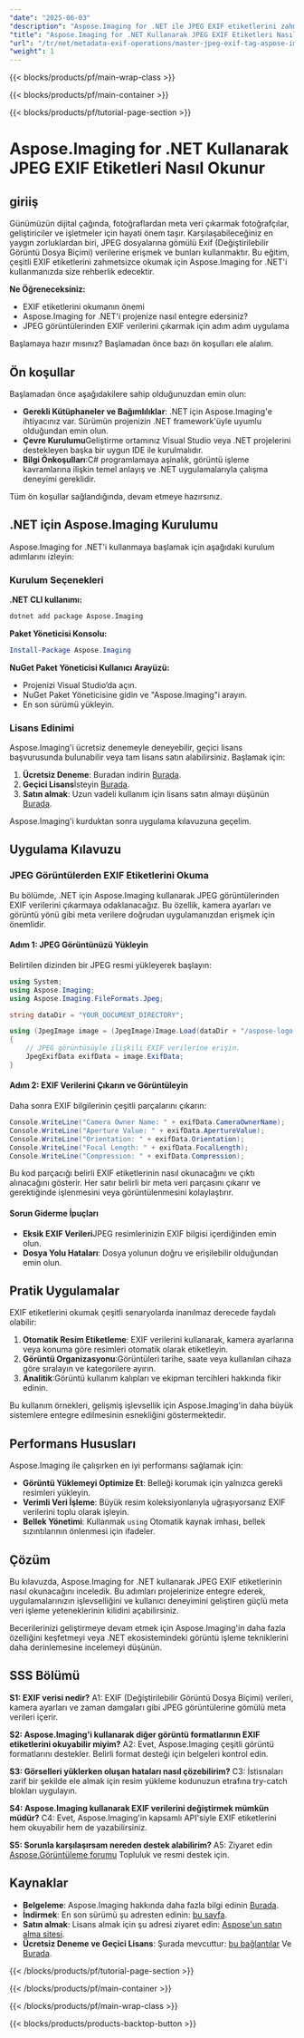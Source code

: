 ```yaml
---
"date": "2025-06-03"
"description": "Aspose.Imaging for .NET ile JPEG EXIF etiketlerini zahmetsizce nasıl okuyup işleyeceğinizi öğrenin. Bu kılavuz, geliştiriciler için adım adım talimatlar sağlar."
"title": "Aspose.Imaging for .NET Kullanarak JPEG EXIF Etiketleri Nasıl Okunur"
"url": "/tr/net/metadata-exif-operations/master-jpeg-exif-tag-aspose-imaging-net/"
"weight": 1
---
```


{{< blocks/products/pf/main-wrap-class >}}

{{< blocks/products/pf/main-container >}}

{{< blocks/products/pf/tutorial-page-section >}}
# Aspose.Imaging for .NET Kullanarak JPEG EXIF Etiketleri Nasıl Okunur

## giriiş

Günümüzün dijital çağında, fotoğraflardan meta veri çıkarmak fotoğrafçılar, geliştiriciler ve işletmeler için hayati önem taşır. Karşılaşabileceğiniz en yaygın zorluklardan biri, JPEG dosyalarına gömülü Exif (Değiştirilebilir Görüntü Dosya Biçimi) verilerine erişmek ve bunları kullanmaktır. Bu eğitim, çeşitli EXIF etiketlerini zahmetsizce okumak için Aspose.Imaging for .NET'i kullanmanızda size rehberlik edecektir.

**Ne Öğreneceksiniz:**
- EXIF etiketlerini okumanın önemi
- Aspose.Imaging for .NET'i projenize nasıl entegre edersiniz?
- JPEG görüntülerinden EXIF verilerini çıkarmak için adım adım uygulama

Başlamaya hazır mısınız? Başlamadan önce bazı ön koşulları ele alalım.

## Ön koşullar

Başlamadan önce aşağıdakilere sahip olduğunuzdan emin olun:

- **Gerekli Kütüphaneler ve Bağımlılıklar**: .NET için Aspose.Imaging'e ihtiyacınız var. Sürümün projenizin .NET framework'üyle uyumlu olduğundan emin olun.
- **Çevre Kurulumu**Geliştirme ortamınız Visual Studio veya .NET projelerini destekleyen başka bir uygun IDE ile kurulmalıdır.
- **Bilgi Önkoşulları**:C# programlamaya aşinalık, görüntü işleme kavramlarına ilişkin temel anlayış ve .NET uygulamalarıyla çalışma deneyimi gereklidir.

Tüm ön koşullar sağlandığında, devam etmeye hazırsınız.

## .NET için Aspose.Imaging Kurulumu

Aspose.Imaging for .NET'i kullanmaya başlamak için aşağıdaki kurulum adımlarını izleyin:

### Kurulum Seçenekleri

**.NET CLI kullanımı:**

```bash
dotnet add package Aspose.Imaging
```

**Paket Yöneticisi Konsolu:**

```powershell
Install-Package Aspose.Imaging
```

**NuGet Paket Yöneticisi Kullanıcı Arayüzü:**
- Projenizi Visual Studio’da açın.
- NuGet Paket Yöneticisine gidin ve "Aspose.Imaging"i arayın.
- En son sürümü yükleyin.

### Lisans Edinimi

Aspose.Imaging'i ücretsiz denemeyle deneyebilir, geçici lisans başvurusunda bulunabilir veya tam lisans satın alabilirsiniz. Başlamak için:

1. **Ücretsiz Deneme**: Buradan indirin [Burada](https://releases.aspose.com/imaging/net/).
2. **Geçici Lisans**İsteyin [Burada](https://purchase.aspose.com/temporary-license/).
3. **Satın almak**: Uzun vadeli kullanım için lisans satın almayı düşünün [Burada](https://purchase.aspose.com/buy).

Aspose.Imaging'i kurduktan sonra uygulama kılavuzuna geçelim.

## Uygulama Kılavuzu

### JPEG Görüntülerden EXIF Etiketlerini Okuma

Bu bölümde, .NET için Aspose.Imaging kullanarak JPEG görüntülerinden EXIF verilerini çıkarmaya odaklanacağız. Bu özellik, kamera ayarları ve görüntü yönü gibi meta verilere doğrudan uygulamanızdan erişmek için önemlidir.

#### Adım 1: JPEG Görüntünüzü Yükleyin

Belirtilen dizinden bir JPEG resmi yükleyerek başlayın:

```csharp
using System;
using Aspose.Imaging;
using Aspose.Imaging.FileFormats.Jpeg;

string dataDir = "YOUR_DOCUMENT_DIRECTORY"; 

using (JpegImage image = (JpegImage)Image.Load(dataDir + "/aspose-logo.jpg"))
{
    // JPEG görüntüsüyle ilişkili EXIF verilerine erişin.
    JpegExifData exifData = image.ExifData;
}
```

#### Adım 2: EXIF Verilerini Çıkarın ve Görüntüleyin

Daha sonra EXIF bilgilerinin çeşitli parçalarını çıkarın:

```csharp
Console.WriteLine("Camera Owner Name: " + exifData.CameraOwnerName);
Console.WriteLine("Aperture Value: " + exifData.ApertureValue);
Console.WriteLine("Orientation: " + exifData.Orientation);
Console.WriteLine("Focal Length: " + exifData.FocalLength);
Console.WriteLine("Compression: " + exifData.Compression);
```

Bu kod parçacığı belirli EXIF etiketlerinin nasıl okunacağını ve çıktı alınacağını gösterir. Her satır belirli bir meta veri parçasını çıkarır ve gerektiğinde işlenmesini veya görüntülenmesini kolaylaştırır.

#### Sorun Giderme İpuçları

- **Eksik EXIF Verileri**JPEG resimlerinizin EXIF bilgisi içerdiğinden emin olun.
- **Dosya Yolu Hataları**: Dosya yolunun doğru ve erişilebilir olduğundan emin olun.

## Pratik Uygulamalar

EXIF etiketlerini okumak çeşitli senaryolarda inanılmaz derecede faydalı olabilir:

1. **Otomatik Resim Etiketleme**: EXIF verilerini kullanarak, kamera ayarlarına veya konuma göre resimleri otomatik olarak etiketleyin.
2. **Görüntü Organizasyonu**:Görüntüleri tarihe, saate veya kullanılan cihaza göre sıralayın ve kategorilere ayırın.
3. **Analitik**:Görüntü kullanım kalıpları ve ekipman tercihleri hakkında fikir edinin.

Bu kullanım örnekleri, gelişmiş işlevsellik için Aspose.Imaging'in daha büyük sistemlere entegre edilmesinin esnekliğini göstermektedir.

## Performans Hususları

Aspose.Imaging ile çalışırken en iyi performansı sağlamak için:

- **Görüntü Yüklemeyi Optimize Et**: Belleği korumak için yalnızca gerekli resimleri yükleyin.
- **Verimli Veri İşleme**: Büyük resim koleksiyonlarıyla uğraşıyorsanız EXIF verilerini toplu olarak işleyin.
- **Bellek Yönetimi**: Kullanmak `using` Otomatik kaynak imhası, bellek sızıntılarının önlenmesi için ifadeler.

## Çözüm

Bu kılavuzda, Aspose.Imaging for .NET kullanarak JPEG EXIF etiketlerinin nasıl okunacağını inceledik. Bu adımları projelerinize entegre ederek, uygulamalarınızın işlevselliğini ve kullanıcı deneyimini geliştiren güçlü meta veri işleme yeteneklerinin kilidini açabilirsiniz.

Becerilerinizi geliştirmeye devam etmek için Aspose.Imaging'in daha fazla özelliğini keşfetmeyi veya .NET ekosistemindeki görüntü işleme tekniklerini daha derinlemesine incelemeyi düşünün.

## SSS Bölümü

**S1: EXIF verisi nedir?**
A1: EXIF (Değiştirilebilir Görüntü Dosya Biçimi) verileri, kamera ayarları ve zaman damgaları gibi JPEG görüntülerine gömülü meta verileri içerir.

**S2: Aspose.Imaging'i kullanarak diğer görüntü formatlarının EXIF etiketlerini okuyabilir miyim?**
A2: Evet, Aspose.Imaging çeşitli görüntü formatlarını destekler. Belirli format desteği için belgeleri kontrol edin.

**S3: Görselleri yüklerken oluşan hataları nasıl çözebilirim?**
C3: İstisnaları zarif bir şekilde ele almak için resim yükleme kodunuzun etrafına try-catch blokları uygulayın.

**S4: Aspose.Imaging kullanarak EXIF verilerini değiştirmek mümkün müdür?**
C4: Evet, Aspose.Imaging'in kapsamlı API'siyle EXIF etiketlerini hem okuyabilir hem de yazabilirsiniz.

**S5: Sorunla karşılaşırsam nereden destek alabilirim?**
A5: Ziyaret edin [Aspose.Görüntüleme forumu](https://forum.aspose.com/c/imaging/10) Topluluk ve resmi destek için.

## Kaynaklar

- **Belgeleme**: Aspose.Imaging hakkında daha fazla bilgi edinin [Burada](https://reference.aspose.com/imaging/net/).
- **İndirmek**: En son sürümü şu adresten edinin: [bu sayfa](https://releases.aspose.com/imaging/net/).
- **Satın almak**: Lisans almak için şu adresi ziyaret edin: [Aspose'un satın alma sitesi](https://purchase.aspose.com/buy).
- **Ücretsiz Deneme ve Geçici Lisans**: Şurada mevcuttur: [bu bağlantılar](https://releases.aspose.com/imaging/net/) Ve [Burada](https://purchase.aspose.com/temporary-license/).

{{< /blocks/products/pf/tutorial-page-section >}}

{{< /blocks/products/pf/main-container >}}

{{< /blocks/products/pf/main-wrap-class >}}

{{< blocks/products/products-backtop-button >}}